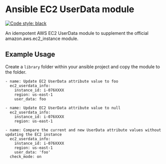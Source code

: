 # Ansible EC2 UserData module
[![Code style: black](https://img.shields.io/badge/code%20style-black-000000.svg)](https://github.com/psf/black)

An idempotent AWS EC2 UserData module to supplement the official amazon.aws.ec2_instance module. 

## Example Usage
Create a `library` folder within your ansible project and copy the module to the folder.

````
- name: Update EC2 UserData attribute value to foo
  ec2_userdata_info:
    instance_id: i-076XXXX
    region: us-east-1
    user_data: foo

- name: Update EC2 UserData attribute value to null
  ec2_userdata_info:
    instance_id: i-076XXXX
    region: us-east-1

- name: Compare the current and new UserData attribute values without updating the EC2 instance
  ec2_userdata_info:
    instance_id: i-076XXXX
    region: us-east-1
    user_data: 'foo'
  check_mode: on
````